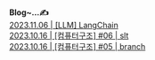 

**Blog~...✍️**  
[2023.11.06 | [LLM] LangChain](https://noooey.tistory.com/69) <br/> 
[2023.10.16 | [컴퓨터구조] #06 | slt](https://noooey.tistory.com/68) <br/> 
[2023.10.16 | [컴퓨터구조] #05 | branch](https://noooey.tistory.com/67) <br/> 
